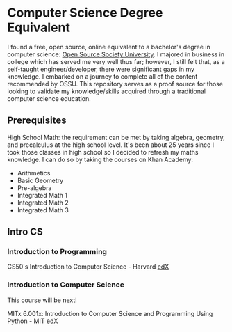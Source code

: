 # Computer Science Degree Equivalent

I found a free, open source, online equivalent to a bachelor's degree in computer science: [Open Source Society University](https://github.com/ossu/computer-science). I majored in business in college which has served me very well thus far; however, I still felt that, as a self-taught engineer/developer, there were significant gaps in my knowledge. I embarked on a journey to complete all of the content recommended by OSSU. This repository serves as a proof source for those looking to validate my knowledge/skills acquired through a traditional computer science education.

## Prerequisites

High School Math: the requirement can be met by taking algebra, geometry, and precalculus at the high school level. It's been about 25 years since I took those classes in high school so I decided to refresh my maths knowledge. I can do so by taking the courses on Khan Academy:

- Arithmetics
- Basic Geometry
- Pre-algebra
- Integrated Math 1
- Integrated Math 2
- Integrated Math 3

## Intro CS

### Introduction to Programming

CS50's Introduction to Computer Science - Harvard [edX](https://www.edx.org/learn/computer-science/harvard-university-cs50-s-introduction-to-computer-science?index=product&queryID=679fe342dc22b02039b0f6958dd35bdd&position=2&results_level=first-level-results&term=computer+science&objectID=course-da1b2400-322b-459b-97b0-0c557f05d017&campaign=CS50%27s+Introduction+to+Computer+Science&source=edX&product_category=course&placement_url=https%3A%2F%2Fwww.edx.org%2Fsearch)

### Introduction to Computer Science

This course will be next!

MITx 6.001x: Introduction to Computer Science and Programming Using Python - MIT [edX](https://www.edx.org/learn/computer-science/harvard-university-cs50-s-introduction-to-computer-science?index=product&queryID=679fe342dc22b02039b0f6958dd35bdd&position=2&results_level=first-level-results&term=computer+science&objectID=course-da1b2400-322b-459b-97b0-0c557f05d017&campaign=CS50%27s+Introduction+to+Computer+Science&source=edX&product_category=course&placement_url=https%3A%2F%2Fwww.edx.org%2Fsearch)